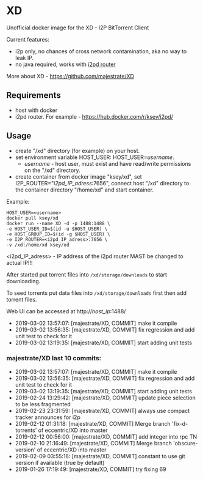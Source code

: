 # XD
Unofficial docker image for the XD - I2P BitTorrent Client

Current features:

* i2p only, no chances of cross network contamination, aka no way to leak IP.
* no java required, works with [i2pd router](https://github.com/purplei2p/i2pd)

More about XD - https://github.com/majestrate/XD

## Requirements

* host with docker
* i2pd router. For example - https://hub.docker.com/r/ksey/i2pd/

## Usage

* create "/xd" directory (for example) on your host.
* set environment variable HOST_USER: HOST_USER=*username*.
  - *username* - host user, must exist and have read/write permissions on the "/xd" directory.
* create container from docker image "ksey/xd", set I2P_ROUTER="*i2pd_IP_adress*:7656", connect host "/xd" directory to the container directory "/home/xd" and start container.

Example:
```
HOST_USER=<username>
docker pull ksey/xd
docker run --name XD -d -p 1488:1488 \
-e HOST_USER_ID=$(id -u $HOST_USER) \
-e HOST_GROUP_ID=$(id -g $HOST_USER) \
-e I2P_ROUTER=<i2pd_IP_adress>:7656 \
-v /xd:/home/xd ksey/xd

```
<i2pd_IP_adress> - IP address of the i2pd router MAST be changed to actual IP!!!

After started put torrent files into `/xd/storage/downloads` to start downloading.

To seed torrents put data files into `/xd/storage/downloads` first then add torrent files.

Web UI can be accessed at http://*host_ip*:1488/





























* 2019-03-02 13:57:07: [majestrate/XD, COMMIT] make it compile
* 2019-03-02 13:56:35: [majestrate/XD, COMMIT] fix regression and add unit test to check for it
* 2019-03-02 13:19:35: [majestrate/XD, COMMIT] start adding unit tests

### majestrate/XD last 10 commits:
* 2019-03-02 13:57:07: [majestrate/XD, COMMIT] make it compile
* 2019-03-02 13:56:35: [majestrate/XD, COMMIT] fix regression and add unit test to check for it
* 2019-03-02 13:19:35: [majestrate/XD, COMMIT] start adding unit tests
* 2019-02-24 13:29:42: [majestrate/XD, COMMIT] update piece selection to be less fragmented
* 2019-02-23 23:31:59: [majestrate/XD, COMMIT] always use compact tracker announces for i2p
* 2019-02-12 01:31:18: [majestrate/XD, COMMIT] Merge branch 'fix-d-torrents' of eccentric/XD into master
* 2019-02-12 00:56:00: [majestrate/XD, COMMIT] add integer into rpc TN
* 2019-02-10 21:16:49: [majestrate/XD, COMMIT] Merge branch 'obscure-version' of eccentric/XD into master
* 2019-02-09 03:55:16: [majestrate/XD, COMMIT] constant to use git version if available (true by default)
* 2019-01-26 17:19:49: [majestrate/XD, COMMIT] try fixing 69
